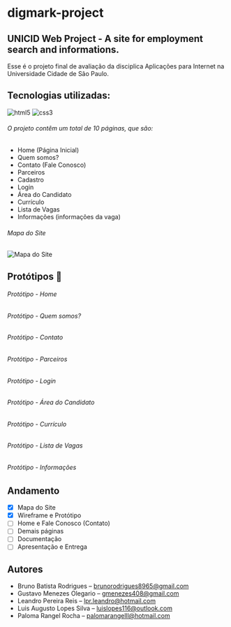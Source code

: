 # digmark-project

## UNICID Web Project - A site for employment search and informations. 

Esse é o projeto final de avaliação da disciplica Aplicações para Internet na Universidade Cidade de São Paulo.

## Tecnologias utilizadas:

![html5](https://image.flaticon.com/icons/svg/226/226269.svg)
![css3](https://image.flaticon.com/icons/svg/732/732190.svg)

###### O projeto contêm um total de 10 páginas, que são:

- Home (Página Inicial)
- Quem somos?
- Contato (Fale Conosco)
- Parceiros
- Cadastro
- Login
- Área do Candidato
- Currículo
- Lista de Vagas
- Informações (informações da vaga)

###### Mapa do Site
![Mapa do Site](https://i.imgur.com/IeYgJ91.png)

## Protótipos :art:

###### Protótipo - Home 

###### Protótipo - Quem somos?

###### Protótipo - Contato

###### Protótipo - Parceiros

###### Protótipo - Login

###### Protótipo - Área do Candidato 

###### Protótipo - Currículo

###### Protótipo - Lista de Vagas

###### Protótipo - Informações 

## Andamento

- [x] Mapa do Site
- [x] Wireframe e Protótipo
- [ ] Home e Fale Conosco (Contato)
- [ ] Demais páginas 
- [ ] Documentação
- [ ] Apresentação e Entrega 

## Autores

- Bruno Batista Rodrigues – brunorodrigues8965@gmail.com
- Gustavo Menezes Olegario – gmenezes408@gmail.com
- Leandro Pereira Reis – lpr.leandro@hotmail.com
- Luis Augusto Lopes Silva – luislopes116@outlook.com
- Paloma Rangel Rocha – palomarangelll@hotmail.com


